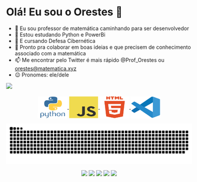 # Olá! Eu sou o Orestes 🖖
- 👋 Eu sou professor de matemática caminhando para ser desenvolvedor
- 👀 Estou estudando Python e PowerBi
- 🌱 E cursando Defesa Cibernética
- 💞️ Pronto pra colaborar em boas ideias e que precisem de conhecimento associado com a matemática
- 📫  Me encontrar pelo Twitter é mais rápido @Prof_Orestes ou orestes@matematica.xyz
- 😉 Pronomes: ele/dele

<div>
  <a href="https://github.com/OrestesX">
  <img height="180em" src="https://github-readme-stats.vercel.app/api/top-langs/?username=OrestesX&layout=compact&langs_count=7&theme=dark"/>
</div>
  
  <div align="center" style="display: inline_block"><br>
  <img align="center" alt="Orestes-Python" height="60" width="80" src="https://raw.githubusercontent.com/devicons/devicon/master/icons/python/python-original-wordmark.svg">
  <img align="center" alt="Orestes-JS" height="60" width="80" src="https://raw.githubusercontent.com/devicons/devicon/master/icons/javascript/javascript-original.svg">
    <img align="center" alt="Orestes-HTML5" height="60" width="80" src="https://raw.githubusercontent.com/devicons/devicon/master/icons/html5/html5-plain-wordmark.svg">
    <img align="center" alt="Orestes-VSCode" height="60" width="80" src="https://raw.githubusercontent.com/devicons/devicon/master/icons/vscode/vscode-original.svg">
</div>
  
  ![Snake animation](https://github.com/orestesx/orestesx/blob/output/github-contribution-grid-snake.svg)

  <div align="center"> 
  <a href="https://www.youtube.com/channel/UCK7i7cdYz_NihuzEXWlmSgg" target="_blank"><img src="https://img.shields.io/badge/YouTube-FF0000?style=for-the-badge&logo=youtube&logoColor=white" target="_blank"></a>
  <a href="https://instagram.com/pensematematica" target="_blank"><img src="https://img.shields.io/badge/-Instagram-%23E4405F?style=for-the-badge&logo=instagram&logoColor=white" target="_blank"></a>
 <a href="https://discord.gg/Q5gvXMKD" target="_blank"><img src="https://img.shields.io/badge/Discord-7289DA?style=for-the-badge&logo=discord&logoColor=white" target="_blank"></a> 
  <a href = "mailto:orestes@matematica.xyz"><img src="https://img.shields.io/badge/Gmail-D14836?style=for-the-badge&logo=gmail&logoColor=white" target="_blank"></a>
  <a href="https://www.linkedin.com/in/orestes-xavier/" target="_blank"><img src="https://img.shields.io/badge/-LinkedIn-%230077B5?style=for-the-badge&logo=linkedin&logoColor=white" target="_blank"></a> 
</div>

